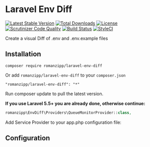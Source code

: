 # Laravel Env Diff

[![Latest Stable Version](https://poser.pugx.org/romanzipp/laravel-env-diff/version)](https://packagist.org/packages/romanzipp/laravel-env-diff)
[![Total Downloads](https://poser.pugx.org/romanzipp/laravel-env-diff/downloads)](https://packagist.org/packages/romanzipp/laravel-env-diff)
[![License](https://poser.pugx.org/romanzipp/laravel-env-diff/license)](https://packagist.org/packages/romanzipp/laravel-env-diff)
[![Scrutinizer Code Quality](https://scrutinizer-ci.com/g/romanzipp/Laravel-Queue-Monitor/badges/quality-score.png?b=master)](https://scrutinizer-ci.com/g/romanzipp/Laravel-Queue-Monitor/?branch=master)
[![Build Status](https://scrutinizer-ci.com/g/romanzipp/Laravel-Queue-Monitor/badges/build.png?b=master)](https://scrutinizer-ci.com/g/romanzipp/Laravel-Queue-Monitor/build-status/master)
[![StyleCI](https://styleci.io/repos/120360910/shield?branch=master&style=flat)](https://styleci.io/repos/120360910)

Create a visual Diff of .env and .env.example files

## Installation

```
composer require romanzipp/laravel-env-diff
```

Or add `romanzipp/laravel-env-diff` to your `composer.json`

```
"romanzipp/laravel-env-diff": "*"
```

Run composer update to pull the latest version.

**If you use Laravel 5.5+ you are already done, otherwise continue:**

```php
romanzipp\EnvDiff\Providers\QueueMonitorProvider::class,
```

Add Service Provider to your app.php configuration file:

## Configuration
